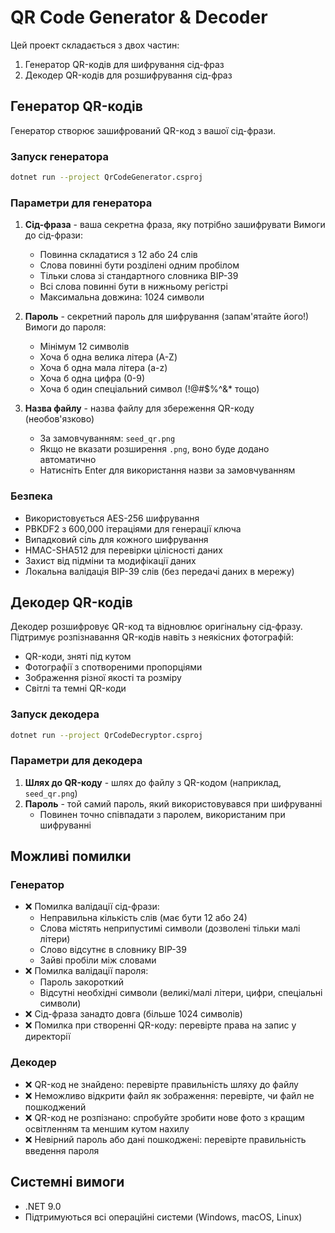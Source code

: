 # QR Code Generator & Decoder

Цей проект складається з двох частин:
1. Генератор QR-кодів для шифрування сід-фраз
2. Декодер QR-кодів для розшифрування сід-фраз

## Генератор QR-кодів

Генератор створює зашифрований QR-код з вашої сід-фрази.

### Запуск генератора

```bash
dotnet run --project QrCodeGenerator.csproj
```

### Параметри для генератора
1. **Сід-фраза** - ваша секретна фраза, яку потрібно зашифрувати
   Вимоги до сід-фрази:
   - Повинна складатися з 12 або 24 слів
   - Слова повинні бути розділені одним пробілом
   - Тільки слова зі стандартного словника BIP-39
   - Всі слова повинні бути в нижньому регістрі
   - Максимальна довжина: 1024 символи

2. **Пароль** - секретний пароль для шифрування (запам'ятайте його!)
   Вимоги до пароля:
   - Мінімум 12 символів
   - Хоча б одна велика літера (A-Z)
   - Хоча б одна мала літера (a-z)
   - Хоча б одна цифра (0-9)
   - Хоча б один спеціальний символ (!@#$%^&* тощо)

3. **Назва файлу** - назва файлу для збереження QR-коду (необов'язково)
   - За замовчуванням: `seed_qr.png`
   - Якщо не вказати розширення `.png`, воно буде додано автоматично
   - Натисніть Enter для використання назви за замовчуванням

### Безпека
- Використовується AES-256 шифрування
- PBKDF2 з 600,000 ітераціями для генерації ключа
- Випадковий сіль для кожного шифрування
- HMAC-SHA512 для перевірки цілісності даних
- Захист від підміни та модифікації даних
- Локальна валідація BIP-39 слів (без передачі даних в мережу)

## Декодер QR-кодів

Декодер розшифровує QR-код та відновлює оригінальну сід-фразу. Підтримує розпізнавання QR-кодів навіть з неякісних фотографій:
- QR-коди, зняті під кутом
- Фотографії з спотвореними пропорціями
- Зображення різної якості та розміру
- Світлі та темні QR-коди

### Запуск декодера

```bash
dotnet run --project QrCodeDecryptor.csproj
```

### Параметри для декодера
1. **Шлях до QR-коду** - шлях до файлу з QR-кодом (наприклад, `seed_qr.png`)
2. **Пароль** - той самий пароль, який використовувався при шифруванні
   - Повинен точно співпадати з паролем, використаним при шифруванні

## Можливі помилки

### Генератор
- ❌ Помилка валідації сід-фрази:
  - Неправильна кількість слів (має бути 12 або 24)
  - Слова містять неприпустимі символи (дозволені тільки малі літери)
  - Слово відсутнє в словнику BIP-39
  - Зайві пробіли між словами
- ❌ Помилка валідації пароля:
  - Пароль закороткий
  - Відсутні необхідні символи (великі/малі літери, цифри, спеціальні символи)
- ❌ Сід-фраза занадто довга (більше 1024 символів)
- ❌ Помилка при створенні QR-коду: перевірте права на запис у директорії

### Декодер
- ❌ QR-код не знайдено: перевірте правильність шляху до файлу
- ❌ Неможливо відкрити файл як зображення: перевірте, чи файл не пошкоджений
- ❌ QR-код не розпізнано: спробуйте зробити нове фото з кращим освітленням та меншим кутом нахилу
- ❌ Невірний пароль або дані пошкоджені: перевірте правильність введення пароля

## Системні вимоги
- .NET 9.0
- Підтримуються всі операційні системи (Windows, macOS, Linux)